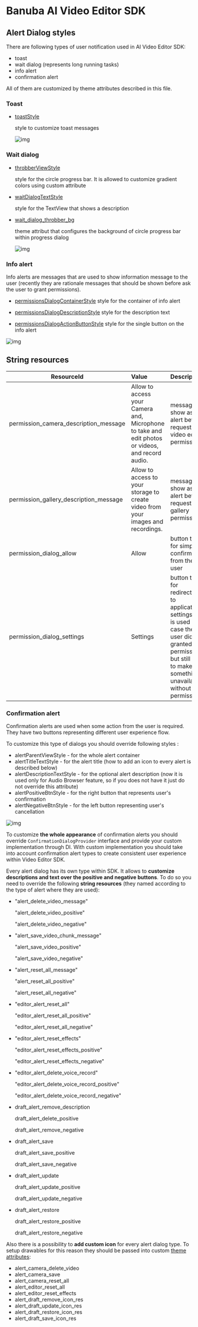 # Banuba AI Video Editor SDK
## Alert Dialog styles

There are following types of user notification used in AI Video Editor SDK:
- toast
- wait dialog (represents long running tasks)
- info alert
- confirmation alert

All of them are customized by theme attributes described in this file.

### **Toast**

- [toastStyle](../app/src/main/res/values/themes.xml#L292)

    style to customize toast messages

    ![img](screenshots/alert1.png)

### **Wait dialog**

- [throbberViewStyle](../app/src/main/res/values/themes.xml#L43)

    style for the circle progress bar. It is allowed to customize gradient colors using custom attribute

- [waitDialogTextStyle](../app/src/main/res/values/themes.xml#L44)

    style for the TextView that shows a description

- [wait_dialog_throbber_bg](../app/src/main/res/values/themes.xml#L293)

    theme attribut that configures the background of circle progress bar within progress dialog

    ![img](screenshots/alert2.png)

### **Info alert**
Info alerts are messages that are used to show information message to the user (recently they are rationale messages that should be shown before ask the user to grant permissions).

- [permissionsDialogContainerStyle](../app/src/main/res/values/themes.xml#L370)
    style for the container of info alert

- [permissionsDialogDescriptionStyle](../app/src/main/res/values/themes.xml#L371)
    style for the description text 

- [permissionsDialogActionButtonStyle](../app/src/main/res/values/themes.xml#L373)
    style for the single button on the info alert

![img](screenshots/alert3.png)

## String resources
| ResourceId        |      Value      |   Description |
| ------------- | :----------- | :------------- |
| permission_camera_description_message | Allow to access your Camera and, Microphone to take and edit photos or videos, and record audio. | message to show as info alert before request vital video edior permissions
| permission_gallery_description_message |  Allow to access to your storage to create video from your images and recordings. | message to show as info alert before request gallery permission
| permission_dialog_allow | Allow | button title for simple confirmation from the user
| permission_dialog_settings | Settings | button title for redirection to application settings (it is used in case the user did not granted permissions but still tries to make something unavailable without permission)

### **Confirmation alert**

Confirmation alerts are used when some action from the user is required. They have two buttons representing different user experience flow.

To customize this type of dialogs you should override following styles :
 - alertParentViewStyle - for the whole alert container
 - alertTitleTextStyle - for the alert title (how to add an icon to every alert is described below)
 - alertDescriptionTextStyle - for the optional alert description (now it is used only for Audio Browser feature, so if you does not have it just do not override this attribute)
 - alertPositiveBtnStyle - for the right button that represents user's confirmation
 - alertNegativeBtnStyle - for the left button representing user's cancellation

![img](screenshots/alert4.png)

To customize **the whole appearance** of confirmation alerts you should override `ConfirmationDialogProvider` interface and provide your custom implementation through DI. With custom implementation you should take into account confirmation alert types to create consistent user experience within Video Editor SDK.

Every alert dialog has its own type within SDK. It allows to **customize descriptions and text over the positive and negative buttons**. To do so you need to override the following **string resources** (they named according to the type of alert where they are used):

- "alert_delete_video_message"
    
    "alert_delete_video_positive"

    "alert_delete_video_negative"

- "alert_save_video_chunk_message"

    "alert_save_video_positive"

    "alert_save_video_negative"

- "alert_reset_all_message"

    "alert_reset_all_positive"

    "alert_reset_all_negative"
- "editor_alert_reset_all"

    "editor_alert_reset_all_positive"

    "editor_alert_reset_all_negative"
- "editor_alert_reset_effects"

    "editor_alert_reset_effects_positive"

    "editor_alert_reset_effects_negative"
- "editor_alert_delete_voice_record"

    "editor_alert_delete_voice_record_positive"

    "editor_alert_delete_voice_record_negative"

- draft_alert_remove_description

    draft_alert_delete_positive

    draft_alert_remove_negative

- draft_alert_save

    draft_alert_save_positive

    draft_alert_save_negative

- draft_alert_update

    draft_alert_update_positive

    draft_alert_update_negative

- draft_alert_restore

    draft_alert_restore_positive

    draft_alert_restore_negative


Also there is a possibility to **add custom icon** for every alert dialog type. To setup drawables for this reason they should be passed into custom [theme attributes](../app/src/main/res/values/themes.xml#L51):

- alert_camera_delete_video
- alert_camera_save
- alert_camera_reset_all
- alert_editor_reset_all
- alert_editor_reset_effects
- alert_draft_remove_icon_res
- alert_draft_update_icon_res
- alert_draft_restore_icon_res
- alert_draft_save_icon_res
